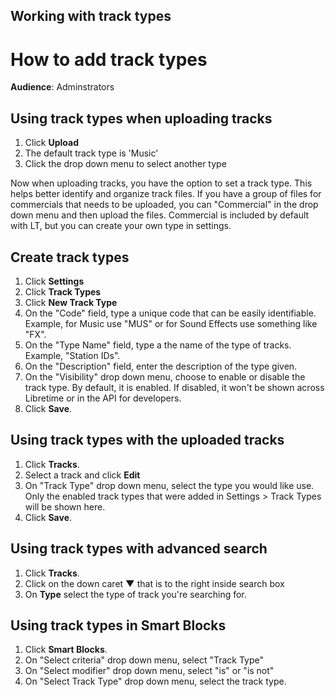 Working with track types
------------------------

# How to add track types

**Audience**: Adminstrators

## Using track types when uploading tracks

1. Click **Upload**
1. The default track type is 'Music'
1. Click the drop down menu to select another type

Now when uploading tracks, you have the option to set a track type. This helps better identify and organize track files. If you have a group of files for commercials that needs to be uploaded, you can "Commercial" in the drop down menu and then upload the files. Commercial is included by default with LT, but you can create your own type in settings.

## Create track types

1. Click **Settings**
1. Click **Track Types**
1. Click **New Track Type**
1. On the "Code" field, type a unique code that can be easily identifiable. Example, for Music use "MUS" or for Sound Effects use something like "FX".
1. On the "Type Name" field, type a the name of the type of tracks. Example, "Station IDs".
1. On the "Description" field, enter the description of the type given.
1. On the "Visibility" drop down menu, choose to enable or disable the track type. By default, it is enabled. If disabled, it won't be shown across Libretime or in the API for developers.
1. Click **Save**.

## Using track types with the uploaded tracks

1. Click **Tracks**.
1. Select a track and click **Edit**
1. On "Track Type" drop down menu, select the type you would like use. Only the enabled track types that were added in Settings > Track Types will be shown here.
1. Click **Save**.

## Using track types with advanced search

1. Click **Tracks**.
1. Click on the down caret **▼** that is to the right inside search box
1. On **Type** select the type of track you're searching for.

## Using track types in Smart Blocks

1. Click **Smart Blocks**.
1. On "Select criteria" drop down menu, select "Track Type"
1. On "Select modifier" drop down menu, select "is" or "is not"
1. On "Select Track Type" drop down menu, select the track type.
